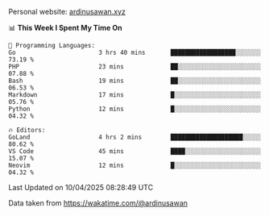 Personal website: [ardinusawan.xyz](https://ardinusawan.xyz)

<!--START_SECTION:waka-->
📊 **This Week I Spent My Time On** 

```text
💬 Programming Languages: 
Go                       3 hrs 40 mins       ██████████████████░░░░░░░   73.19 % 
PHP                      23 mins             ██░░░░░░░░░░░░░░░░░░░░░░░   07.88 % 
Bash                     19 mins             ██░░░░░░░░░░░░░░░░░░░░░░░   06.53 % 
Markdown                 17 mins             █░░░░░░░░░░░░░░░░░░░░░░░░   05.76 % 
Python                   12 mins             █░░░░░░░░░░░░░░░░░░░░░░░░   04.32 % 

🔥 Editors: 
GoLand                   4 hrs 2 mins        ████████████████████░░░░░   80.62 % 
VS Code                  45 mins             ████░░░░░░░░░░░░░░░░░░░░░   15.07 % 
Neovim                   12 mins             █░░░░░░░░░░░░░░░░░░░░░░░░   04.32 % 
```


 Last Updated on 10/04/2025 08:28:49 UTC
<!--END_SECTION:waka-->
Data taken from https://wakatime.com/@ardinusawan
